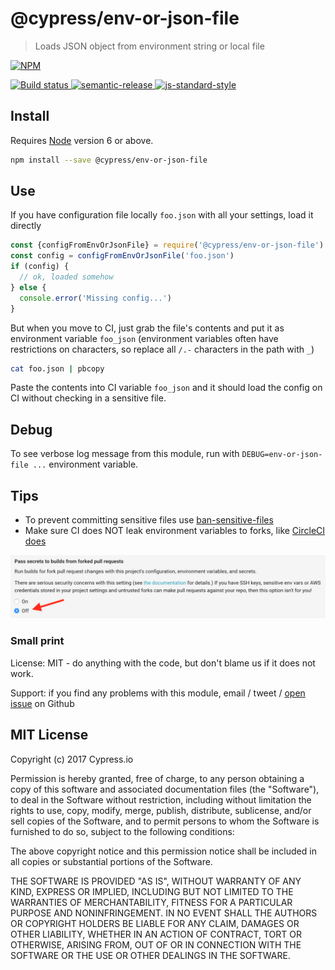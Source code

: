 # @cypress/env-or-json-file

> Loads JSON object from environment string or local file

[![NPM][npm-icon] ][npm-url]

[![Build status][ci-image] ][ci-url]
[![semantic-release][semantic-image] ][semantic-url]
[![js-standard-style][standard-image]][standard-url]

## Install

Requires [Node](https://nodejs.org/en/) version 6 or above.

```sh
npm install --save @cypress/env-or-json-file
```

## Use

If you have configuration file locally `foo.json` with all your settings,
load it directly

```js
const {configFromEnvOrJsonFile} = require('@cypress/env-or-json-file')
const config = configFromEnvOrJsonFile('foo.json')
if (config) {
  // ok, loaded somehow
} else {
  console.error('Missing config...')
}
```

But when you move to CI, just grab the file's contents and put it as
environment variable `foo_json` (environment variables often have restrictions
on characters, so replace all `/.-` characters in the path with `_`)

```sh
cat foo.json | pbcopy
```

Paste the contents into CI variable `foo_json` and it should load the config
on CI without checking in a sensitive file.

## Debug

To see verbose log message from this module, run with
`DEBUG=env-or-json-file ...` environment variable.

## Tips

* To prevent committing sensitive files use
  [ban-sensitive-files](https://github.com/bahmutov/ban-sensitive-files)
* Make sure CI does NOT leak environment variables to forks, like
  [CircleCI does](https://circleci.com/docs/1.0/fork-pr-builds/)

![Stop CircleCI default variable leak](images/circleci-env-vars.png)

### Small print

License: MIT - do anything with the code, but don't blame us if it does not work.

Support: if you find any problems with this module, email / tweet /
[open issue](https://github.com/cypress-io/env-or-json-file/issues) on Github

## MIT License

Copyright (c) 2017 Cypress.io

Permission is hereby granted, free of charge, to any person
obtaining a copy of this software and associated documentation
files (the "Software"), to deal in the Software without
restriction, including without limitation the rights to use,
copy, modify, merge, publish, distribute, sublicense, and/or sell
copies of the Software, and to permit persons to whom the
Software is furnished to do so, subject to the following
conditions:

The above copyright notice and this permission notice shall be
included in all copies or substantial portions of the Software.

THE SOFTWARE IS PROVIDED "AS IS", WITHOUT WARRANTY OF ANY KIND,
EXPRESS OR IMPLIED, INCLUDING BUT NOT LIMITED TO THE WARRANTIES
OF MERCHANTABILITY, FITNESS FOR A PARTICULAR PURPOSE AND
NONINFRINGEMENT. IN NO EVENT SHALL THE AUTHORS OR COPYRIGHT
HOLDERS BE LIABLE FOR ANY CLAIM, DAMAGES OR OTHER LIABILITY,
WHETHER IN AN ACTION OF CONTRACT, TORT OR OTHERWISE, ARISING
FROM, OUT OF OR IN CONNECTION WITH THE SOFTWARE OR THE USE OR
OTHER DEALINGS IN THE SOFTWARE.

[npm-icon]: https://nodei.co/npm/@cypress/env-or-json-file.svg?downloads=true
[npm-url]: https://npmjs.org/package/@cypress/env-or-json-file
[ci-image]: https://travis-ci.org/cypress-io/env-or-json-file.svg?branch=master
[ci-url]: https://travis-ci.org/cypress-io/env-or-json-file
[semantic-image]: https://img.shields.io/badge/%20%20%F0%9F%93%A6%F0%9F%9A%80-semantic--release-e10079.svg
[semantic-url]: https://github.com/semantic-release/semantic-release
[standard-image]: https://img.shields.io/badge/code%20style-standard-brightgreen.svg
[standard-url]: http://standardjs.com/
